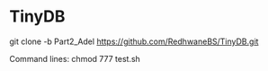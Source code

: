 # TinyDB

git clone -b Part2_Adel https://github.com/RedhwaneBS/TinyDB.git

Command lines:
  chmod 777 test.sh
